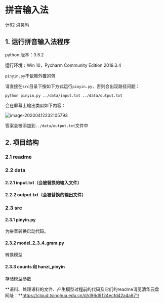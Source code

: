 # 拼音输入法

计82	洪昊昀

## 1. 运行拼音输入法程序

python 版本：3.8.2

运行环境：Win 10，Pycharm Community Edition 2019.3.4

`pinyin.py`不依赖外置的包

请直接在`src`目录下按如下方式运行`pinyin.py`，否则会出现路径问题：

```
python pinyin.py ../data/input.txt ../data/output.txt
```

会在屏幕上输出类似如下内容：

![image-20200412232105793](C:\Users\Jacqueline\AppData\Roaming\Typora\typora-user-images\image-20200412232105793.png)

答案会被添加到`../data/output.txt`文件中

## 2. 项目结构

### 2.1 readme

### 2.2 data

#### 2.2.1 input.txt（会被替换的输入文件）

#### 2.2.2 output.txt（会被替换的输出文件）

### 2.3 src

#### 2.3.1 pinyin.py

为拼音转换启动代码。

#### 2.3.2 model_2_3_4_gram.py

转换模型

#### 2.3.3 counts 和 hanzi_pinyin

存储模型参数

**语料、处理语料的文件、产生模型过程前的代码及它们的readme请见清华云盘网址：**https://cloud.tsinghua.edu.cn/d/d96d9124ecfd42a4a671/

